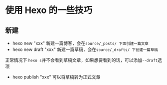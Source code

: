 # 使用 Hexo 的一些技巧

## 新建

- hexo new "xxx" 新建一篇博客，会在`source/_posts/ 下面创建一篇文章`
- hexo new draft "xxx" 新建一篇草稿，会在`source/_drafts/ 下创建一篇草稿`

正常情况下 `hexo s`并不会看到草稿文章，如果想要看到的话，可以添加`--draft`选项

- hexo publish "xxx" 可以将草稿转为正式文章
